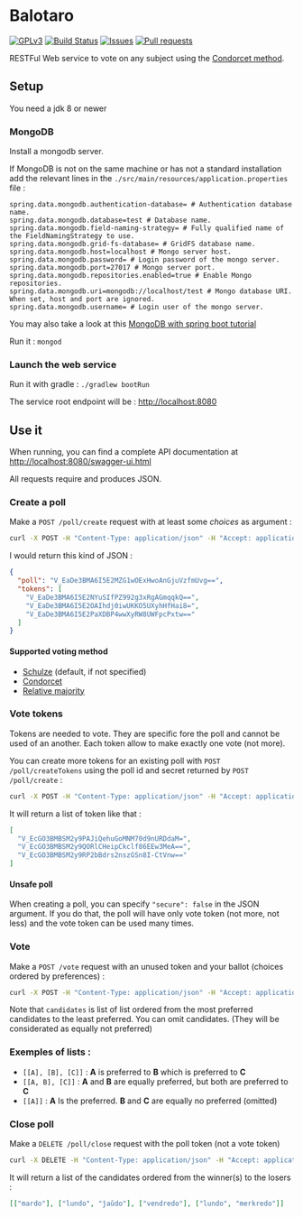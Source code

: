 # Balotaro
[![GPLv3](https://img.shields.io/badge/license-GPLv3-blue.svg)](https://raw.githubusercontent.com/slimaku/balotaro/master/LICENSE)
[![Build Status](https://travis-ci.org/slimaku/balotaro.svg?branch=master)](https://travis-ci.org/slimaku/balotaro)
[![Issues](https://img.shields.io/github/issues/slimaku/balotaro.svg)](https://github.com/slimaku/balotaro/issues)
[![Pull requests](https://img.shields.io/github/issues-pr/slimaku/balotaro.svg)](https://github.com/slimaku/balotaro/pulls)

RESTFul Web service to vote on any subject using the [Condorcet method](https://en.wikipedia.org/wiki/Condorcet_method).

## Setup
You need a jdk 8 or newer

### MongoDB
Install a mongodb server.

If MongoDB is not on the same machine or has not a standard installation add the relevant lines in the `./src/main/resources/application.properties` file :
```properties
spring.data.mongodb.authentication-database= # Authentication database name.
spring.data.mongodb.database=test # Database name.
spring.data.mongodb.field-naming-strategy= # Fully qualified name of the FieldNamingStrategy to use.
spring.data.mongodb.grid-fs-database= # GridFS database name.
spring.data.mongodb.host=localhost # Mongo server host.
spring.data.mongodb.password= # Login password of the mongo server.
spring.data.mongodb.port=27017 # Mongo server port.
spring.data.mongodb.repositories.enabled=true # Enable Mongo repositories.
spring.data.mongodb.uri=mongodb://localhost/test # Mongo database URI. When set, host and port are ignored.
spring.data.mongodb.username= # Login user of the mongo server.
```

You may also take a look at this [MongoDB with spring boot tutorial](https://spring.io/guides/gs/accessing-data-mongodb/)

Run it : `mongod`

### Launch the web service
Run it with gradle : `./gradlew bootRun`

The service root endpoint will be : [http://localhost:8080](http://localhost:8080)

## Use it
When running, you can find a complete API documentation at [http://localhost:8080/swagger-ui.html](http://localhost:8080/swagger-ui.html)

All requests require and produces JSON.

### Create a poll
Make a `POST /poll/create` request with at least some *choices* as argument :
```bash
curl -X POST -H "Content-Type: application/json" -H "Accept: application/json" -d "{ \"choices\": [\"lundo\", \"mardo\", \"merkredo\", \"ĵaŭdo\", \"vendredo\" }, \"method\": \"schulze\" }" "http://localhost:8080/poll/create"
```

I would return this kind of JSON : 
```json
{
  "poll": "V_EaDe3BMA6I5E2MZG1wOExHwoAnGjuVzfmUvg==",
  "tokens": [
    "V_EaDe3BMA6I5E2NYuSIfPZ992g3xRgAGmqqkQ==",
    "V_EaDe3BMA6I5E2OAIhdj0iwUKKO5UXyhHfHai8=",
    "V_EaDe3BMA6I5E2PaXDBP4wwXyRW8UWFpcPxtw=="
  ]
}
```

#### Supported voting method
* [Schulze](https://en.wikipedia.org/wiki/Schulze_method) (default, if not specified)
* [Condorcet](https://en.wikipedia.org/wiki/Condorcet_method)
* [Relative majority](https://en.wikipedia.org/wiki/Plurality_(voting)#Majority_versus_plurality)

### Vote tokens
Tokens are needed to vote. They are specific fore the poll and cannot be used of an another. Each token allow to make exactly one vote (not more).

You can create more tokens for an existing poll with `POST /poll/createTokens` using the poll id and secret returned by `POST /poll/create` :
```bash
curl -X POST -H "Content-Type: application/json" -H "Accept: application/json" -d "{ \"poll\": \"V_EaDe3BMA6I5E2MZG1wOExHwoAnGjuVzfmUvg==\" }" "http://localhost:8080/poll/createTokens"
```

It will return a list of token like that :
```json
[
  "V_EcGO3BMBSM2y9PAJiQehuGoMNM70d9nURDdaM=",
  "V_EcGO3BMBSM2y9QORlCHeipCkclf86EEw3MeA==",
  "V_EcGO3BMBSM2y9RP2bBdrs2nszGSn8I-CtVnw=="
]
```

#### Unsafe poll
When creating a poll, you can specify `"secure": false` in the JSON argument. If you do that, the poll will have only vote token (not more, not less) and the vote token can be used many times.

### Vote
Make a `POST /vote` request with an unused token and your ballot (choices ordered by preferences) :
```bash
curl -X POST -H "Content-Type: application/json" -H "Accept: application/json" -d "{ \"candidates\": [[\"mardo\"], [\"lundo\", \"ĵaŭdo\"], [\"vendredo\"]], \"token\": \"V_EcGO3BMBSM2y9RP2bBdrs2nszGSn8I-CtVnw==\" }" "http://localhost:8080/vote/"
```

Note that `candidates` is list of list ordered from the most preferred candidates to the least preferred.
You can omit candidates. (They will be considerated as equally not preferred)

### Exemples of lists :
* `[[A], [B], [C]]` :  **A** is preferred to **B** which is preferred to **C**
* `[[A, B], [C]]` : **A** and **B** are equally preferred, but both are preferred to **C**
* `[[A]]` : **A** Is the preferred. **B** and **C** are equally no preferred (omitted)

### Close poll
Make a `DELETE /poll/close` request with the poll token (not a vote token)
```bash
curl -X DELETE -H "Content-Type: application/json" -H "Accept: application/json" -d "{ \"poll\": \"DFfyef3EGHwMjJjGAwCFv9QQujqd6rCUFw9vmc7-\" }"     "http://localhost:8080/poll/close"
```

It will return a list of the candidates ordered from the winner(s) to the losers :
```json
[["mardo"], ["lundo", "ĵaŭdo"], ["vendredo"], ["lundo", "merkredo"]]
```
